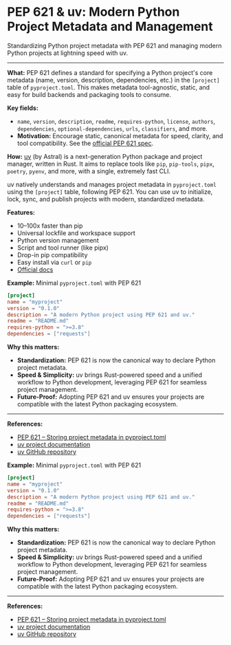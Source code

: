 
# PEP 621 & uv: Modern Python Project Metadata and Management

Standardizing Python project metadata with PEP 621 and managing modern Python projects at lightning speed with uv.

---

**What:**
PEP 621 defines a standard for specifying a Python project's core metadata (name, version, description, dependencies, etc.) in the `[project]` table of `pyproject.toml`. This makes metadata tool-agnostic, static, and easy for build backends and packaging tools to consume.

**Key fields:**
- `name`, `version`, `description`, `readme`, `requires-python`, `license`, `authors`, `dependencies`, `optional-dependencies`, `urls`, `classifiers`, and more.
- **Motivation:** Encourage static, canonical metadata for speed, clarity, and tool compatibility. See the [official PEP 621 spec](https://peps.python.org/pep-0621/).

**How:**
[uv](https://github.com/astral-sh/uv) (by Astral) is a next-generation Python package and project manager, written in Rust. It aims to replace tools like `pip`, `pip-tools`, `pipx`, `poetry`, `pyenv`, and more, with a single, extremely fast CLI.

uv natively understands and manages project metadata in `pyproject.toml` using the `[project]` table, following PEP 621. You can use uv to initialize, lock, sync, and publish projects with modern, standardized metadata.

**Features:**
- 10–100x faster than pip
- Universal lockfile and workspace support
- Python version management
- Script and tool runner (like pipx)
- Drop-in pip compatibility
- Easy install via `curl` or `pip`
- [Official docs](https://docs.astral.sh/uv/)

**Example:** Minimal `pyproject.toml` with PEP 621

```toml
[project]
name = "myproject"
version = "0.1.0"
description = "A modern Python project using PEP 621 and uv."
readme = "README.md"
requires-python = ">=3.8"
dependencies = ["requests"]
```

**Why this matters:**
- **Standardization:** PEP 621 is now the canonical way to declare Python project metadata.
- **Speed & Simplicity:** uv brings Rust-powered speed and a unified workflow to Python development, leveraging PEP 621 for seamless project management.
- **Future-Proof:** Adopting PEP 621 and uv ensures your projects are compatible with the latest Python packaging ecosystem.

---

**References:**
- [PEP 621 – Storing project metadata in pyproject.toml](https://peps.python.org/pep-0621/)
- [uv project documentation](https://docs.astral.sh/uv/)
- [uv GitHub repository](https://github.com/astral-sh/uv)


**Example:** Minimal `pyproject.toml` with PEP 621

```toml
[project]
name = "myproject"
version = "0.1.0"
description = "A modern Python project using PEP 621 and uv."
readme = "README.md"
requires-python = ">=3.8"
dependencies = ["requests"]
```


**Why this matters:**
- **Standardization:** PEP 621 is now the canonical way to declare Python project metadata.
- **Speed & Simplicity:** uv brings Rust-powered speed and a unified workflow to Python development, leveraging PEP 621 for seamless project management.
- **Future-Proof:** Adopting PEP 621 and uv ensures your projects are compatible with the latest Python packaging ecosystem.

---

**References:**
- [PEP 621 – Storing project metadata in pyproject.toml](https://peps.python.org/pep-0621/)
- [uv project documentation](https://docs.astral.sh/uv/)
- [uv GitHub repository](https://github.com/astral-sh/uv)
